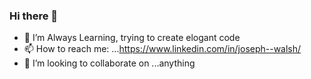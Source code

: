 ### Hi there 👋

- 🌱 I’m Always Learning, trying to create elogant code 
- 📫 How to reach me: ...https://www.linkedin.com/in/joseph--walsh/
- 👯 I’m looking to collaborate on ...anything

<!--
**NottheUnicorn/NottheUnicorn** is a ✨ _special_ ✨ repository because its `README.md` (this file) appears on your GitHub profile.

Here are some ideas to get you started:

- 🔭 I’m currently working on ...
- 🌱 I’m currently learning ...
- 👯 I’m looking to collaborate on ...
- 🤔 I’m looking for help with ...
- 💬 Ask me about ...
- 📫 How to reach me: ...
- 😄 Pronouns: ...
- ⚡ Fun fact: ...
-->
